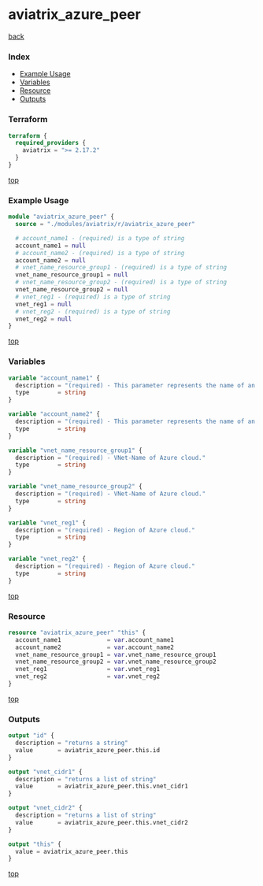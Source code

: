 # aviatrix_azure_peer

[back](../aviatrix.md)

### Index

- [Example Usage](#example-usage)
- [Variables](#variables)
- [Resource](#resource)
- [Outputs](#outputs)

### Terraform

```terraform
terraform {
  required_providers {
    aviatrix = ">= 2.17.2"
  }
}
```

[top](#index)

### Example Usage

```terraform
module "aviatrix_azure_peer" {
  source = "./modules/aviatrix/r/aviatrix_azure_peer"

  # account_name1 - (required) is a type of string
  account_name1 = null
  # account_name2 - (required) is a type of string
  account_name2 = null
  # vnet_name_resource_group1 - (required) is a type of string
  vnet_name_resource_group1 = null
  # vnet_name_resource_group2 - (required) is a type of string
  vnet_name_resource_group2 = null
  # vnet_reg1 - (required) is a type of string
  vnet_reg1 = null
  # vnet_reg2 - (required) is a type of string
  vnet_reg2 = null
}
```

[top](#index)

### Variables

```terraform
variable "account_name1" {
  description = "(required) - This parameter represents the name of an Azure Cloud-Account in Aviatrix controller."
  type        = string
}

variable "account_name2" {
  description = "(required) - This parameter represents the name of an Azure Cloud-Account in Aviatrix controller."
  type        = string
}

variable "vnet_name_resource_group1" {
  description = "(required) - VNet-Name of Azure cloud."
  type        = string
}

variable "vnet_name_resource_group2" {
  description = "(required) - VNet-Name of Azure cloud."
  type        = string
}

variable "vnet_reg1" {
  description = "(required) - Region of Azure cloud."
  type        = string
}

variable "vnet_reg2" {
  description = "(required) - Region of Azure cloud."
  type        = string
}
```

[top](#index)

### Resource

```terraform
resource "aviatrix_azure_peer" "this" {
  account_name1             = var.account_name1
  account_name2             = var.account_name2
  vnet_name_resource_group1 = var.vnet_name_resource_group1
  vnet_name_resource_group2 = var.vnet_name_resource_group2
  vnet_reg1                 = var.vnet_reg1
  vnet_reg2                 = var.vnet_reg2
}
```

[top](#index)

### Outputs

```terraform
output "id" {
  description = "returns a string"
  value       = aviatrix_azure_peer.this.id
}

output "vnet_cidr1" {
  description = "returns a list of string"
  value       = aviatrix_azure_peer.this.vnet_cidr1
}

output "vnet_cidr2" {
  description = "returns a list of string"
  value       = aviatrix_azure_peer.this.vnet_cidr2
}

output "this" {
  value = aviatrix_azure_peer.this
}
```

[top](#index)